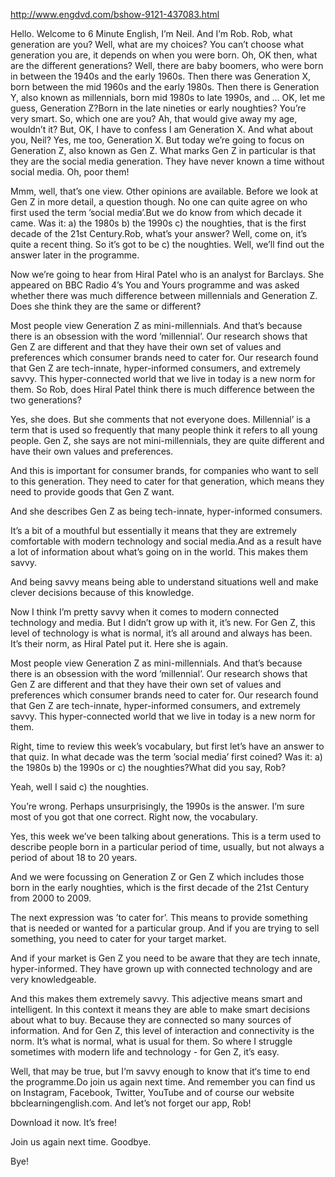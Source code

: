 http://www.engdvd.com/bshow-9121-437083.html

Hello. Welcome to 6 Minute English, I’m Neil.
And I’m Rob.
Rob, what generation are you?
Well, what are my choices?
You can’t choose what generation you are, it depends on when you were born.
Oh, OK then, what are the different generations?
Well, there are baby boomers, who were born in between the 1940s and the early 1960s. 
Then there was Generation X, born between the mid 1960s and the early 1980s. 
Then there is Generation Y, also known as millennials, born mid 1980s to late 1990s, and ...
OK, let me guess, Generation Z?Born in the late nineties or early noughties?
You’re very smart. So, which one are you?
Ah, that would give away my age, wouldn’t it? But, OK, I have to confess I am Generation X. And what about you, Neil?
Yes, me too, Generation X. But today we’re going to focus on Generation Z, also known as Gen Z. What marks Gen Z in particular is that they are the social media generation. They have never known a time without social media.
Oh, poor them!

Mmm, well, that’s one view. Other opinions are available. 
Before we look at Gen Z in more detail, a question though. No one can quite agree on who first used the term ’social media’.But we do know from which decade it came. Was it: a) the 1980s b) the 1990s c) the noughties, that is the first decade of the 21st Century.Rob, what’s your answer?
Well, come on, it’s quite a recent thing. So it’s got to be c) the noughties.
Well, we’ll find out the answer later in the programme. 

Now we’re going to hear from Hiral Patel who is an analyst for Barclays. She appeared on BBC Radio 4’s You and Yours programme and was asked whether there was much difference between millennials and Generation Z. Does she think they are the same or different?

Most people view Generation Z as mini-millennials. And that’s because there is an obsession with the word ’millennial’. Our research shows that Gen Z are different and that they have their own set of values and preferences which consumer brands need to cater for. Our research found that Gen Z are tech-innate, hyper-informed consumers, and extremely savvy. This hyper-connected world that we live in today is a new norm for them.
So Rob, does Hiral Patel think there is much difference between the two generations?

Yes, she does. But she comments that not everyone does. Millennial’ is a term that is used so frequently that many people think it refers to all young people. Gen Z, she says are not mini-millennials, they are quite different and have their own values and preferences.

And this is important for consumer brands, for companies who want to sell to this generation. They need to cater for that generation, which means they need to provide goods that Gen Z want.

And she describes Gen Z as being tech-innate, hyper-informed consumers.

It’s a bit of a mouthful but essentially it means that they are extremely comfortable with modern technology and social media.And as a result have a lot of information about what’s going on in the world. This makes them savvy.

And being savvy means being able to understand situations well and make clever decisions because of this knowledge.

Now I think I’m pretty savvy when it comes to modern connected technology and media. But I didn’t grow up with it, it’s new. For Gen Z, this level of technology is what is normal, it’s all around and always has been. It’s their norm, as Hiral Patel put it. Here she is again.

Most people view Generation Z as mini-millennials. And that’s because there is an obsession with the word ’millennial’. Our research shows that Gen Z are different and that they have their own set of values and preferences which consumer brands need to cater for. Our research found that Gen Z are tech-innate, hyper-informed consumers, and extremely savvy. This hyper-connected world that we live in today is a new norm for them.

Right, time to review this week’s vocabulary, but first let’s have an answer to that quiz. In what decade was the term ’social media’ first coined? Was it: a) the 1980s b) the 1990s or c) the noughties?What did you say, Rob?

Yeah, well I said c) the noughties.

You’re wrong. Perhaps unsurprisingly, the 1990s is the answer. I’m sure most of you got that one correct. Right now, the vocabulary.

Yes, this week we’ve been talking about generations. This is a term used to describe people born in a particular period of time, usually, but not always a period of about 18 to 20 years.

And we were focussing on Generation Z or Gen Z which includes those born in the early noughties, which is the first decade of the 21st Century from 2000 to 2009.

The next expression was ’to cater for’. This means to provide something that is needed or wanted for a particular group. And if you are trying to sell something, you need to cater for your target market.

And if your market is Gen Z you need to be aware that they are tech innate, hyper-informed. They have grown up with connected technology and are very knowledgeable.

And this makes them extremely savvy. This adjective means smart and intelligent. In this context it means they are able to make smart decisions about what to buy. Because they are connected so many sources of information. And for Gen Z, this level of interaction and connectivity is the norm. It’s what is normal, what is usual for them. So where I struggle sometimes with modern life and technology - for Gen Z, it’s easy.

Well, that may be true, but I‘m savvy enough to know that it‘s time to end the programme.Do join us again next time. And remember you can find us on Instagram, Facebook, Twitter, YouTube and of course our website bbclearningenglish.com. And let’s not forget our app, Rob!

Download it now. It’s free!

Join us again next time. Goodbye.

Bye!

